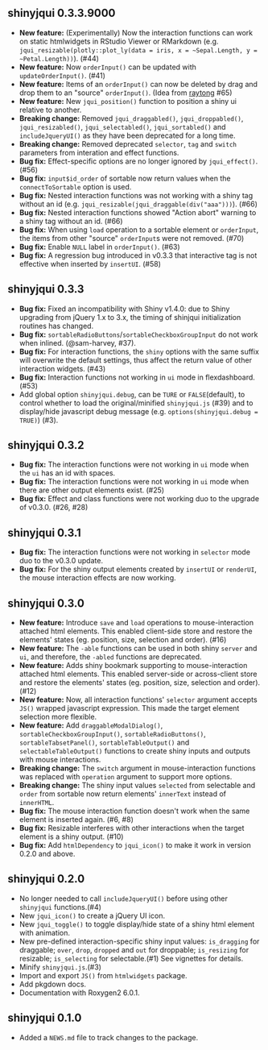 ## shinyjqui 0.3.3.9000

* __New feature:__ (Experimentally) Now the interaction functions can work on static htmlwidgets in RStudio Viewer or RMarkdown (e.g. `jqui_resizable(plotly::plot_ly(data = iris, x = ~Sepal.Length, y = ~Petal.Length))`). (#44)
* __New feature:__ Now `orderInput()` can be updated with `updateOrderInput()`. (#41)
* __New feature:__ Items of an `orderInput()` can now be deleted by drag and drop them to an "source" `orderInput()`. (Idea from [raytong](https://community.rstudio.com/t/customizing-shinyjqui-package/48140/4) #65)
* __New feature:__ New `jqui_position()` function to position a shiny ui relative to another.
* __Breaking change:__ Removed `jqui_draggabled()`, `jqui_droppabled()`, `jqui_resizabled()`, `jqui_selectabled()`, `jqui_sortabled()` and `includeJqueryUI()` as they have been deprecated for a long time.
* __Breaking change:__ Removed deprecated `selector`, `tag` and `switch` parameters from interation and effect functions.
* __Bug fix:__ Effect-specific options are no longer ignored by `jqui_effect()`. (#56)
* __Bug fix:__ `input$id_order` of sortable now return values when the `connectToSortable` option is used.
* __Bug fix:__ Nested interaction functions was not working with a shiny tag without an id (e.g. `jqui_resizable(jqui_draggable(div("aaa")))`). (#66)
* __Bug fix:__ Nested interaction functions showed "Action abort" warning to a shiny tag without an id. (#66)
* __Bug fix:__ When using `load` operation to a sortable element or `orderInput`, the items from other "source" `orderInput`s were not removed. (#70)
* __Bug fix:__ Enable `NULL` label in `orderInput()`. (#63)
* __Bug fix:__ A regression bug introduced in v0.3.3 that interactive tag is not effective when inserted by `insertUI`. (#58)


## shinyjqui 0.3.3

* __Bug fix:__ Fixed an incompatibility with Shiny v1.4.0: due to Shiny upgrading from jQuery 1.x to 3.x, the timing of shinjqui initialization routines has changed.
* __Bug fix:__ `sortableRadioButtons`/`sortableCheckboxGroupInput` do not work when inlined. (@sam-harvey, #37).
* __Bug fix:__ For interaction functions, the `shiny` options with the same suffix will overwrite the default settings, thus affect the return value of other interaction widgets. (#43)
* __Bug fix:__ Interaction functions not working in `ui` mode in flexdashboard. (#53)
* Add global option `shinyjqui.debug`, can be `TURE` or `FALSE`(default), to control whether to load the original/minified `shinyjqui.js` (#39) and to display/hide javascript debug message (e.g. `options(shinyjqui.debug = TRUE)`) (#3).


## shinyjqui 0.3.2

* __Bug fix:__ The interaction functions were not working in `ui` mode when the `ui` has an id with spaces.
* __Bug fix:__ The interaction functions were not working in `ui` mode when there are other output elements exist. (#25)
* __Bug fix:__ Effect and class functions were not working duo to the upgrade of v0.3.0. (#26, #28)


## shinyjqui 0.3.1

* __Bug fix:__ The interaction functions were not working in `selector` mode duo to the v0.3.0 update.
* __Bug fix:__ For the shiny output elements created by `insertUI` or `renderUI`, the mouse interaction effects are now working.


## shinyjqui 0.3.0

* __New feature:__ Introduce `save` and `load` operations to mouse-interaction attached html elements. This enabled client-side store and restore the elements' states (eg. position, size, selection and order). (#16)
* __New feature:__ The `-able` functions can be used in both shiny `server` and `ui`, and therefore, the `-abled` functions are deprecated.
* __New feature:__ Adds shiny bookmark supporting to mouse-interaction attached html elements. This enabled server-side or across-client store and restore the elements' states (eg. position, size, selection and order). (#12)
* __New feature:__ Now, all interaction functions' `selector` argument accepts `JS()` wrapped javascript expression. This made the target element selection more flexible. 
* __New feature:__ Add `draggableModalDialog()`, `sortableCheckboxGroupInput()`, `sortableRadioButtons()`, `sortableTabsetPanel()`, `sortableTableOutput()` and `selectableTableOutput()` functions to create shiny inputs and outputs with mouse interactions.
* __Breaking change:__ The `switch` argument in mouse-interaction functions was replaced with `operation` argument to support more options.
* __Breaking change:__ The shiny input values `selected` from selectable and `order` from sortable now return elements' `innerText` instead of `innerHTML`.
* __Bug fix:__ The mouse interaction function doesn't work when the same element is inserted again. (#6, #8)
* __Bug fix:__ Resizable interferes with other interactions when the target element is a shiny output. (#10)
* __Bug fix:__ Add `htmlDependency` to `jqui_icon()` to make it work in version 0.2.0 and above.


## shinyjqui 0.2.0

* No longer needed to call `includeJqueryUI()` before using other `shinyjqui` functions.(#4)
* New `jqui_icon()` to create a jQuery UI icon.
* New `jqui_toggle()` to toggle display/hide state of a shiny html element with animation.
* New pre-defined interaction-specific shiny input values: `is_dragging` for draggable; `over`, `drop`, `dropped` and `out` for droppable; `is_resizing` for resizable; `is_selecting` for selectable.(#1) See vignettes for details. 
* Minify `shinyjqui.js`.(#3)
* Import and export `JS()` from `htmlwidgets` package.
* Add pkgdown docs.
* Documentation with Roxygen2 6.0.1.

## shinyjqui 0.1.0

* Added a `NEWS.md` file to track changes to the package.



